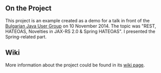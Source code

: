 ## On the Project
This project is an example created as a demo for a talk in front of the [Bulgarian Java User Group](http://java-bg.org/) on 10 November 2014. The topic was "REST, HATEOAS, Novelties in JAX-RS 2.0 & Spring HATEOAS". I presented the Spring-related part.

## Wiki
More information about the project could be found in its [wiki page](https://github.com/nvasilev/rest-spring-hateoas/wiki).